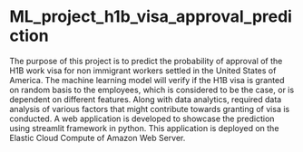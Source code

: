 # ML_project_h1b_visa_approval_prediction

The purpose of this project is to predict the probability of approval of the H1B work visa for non immigrant workers settled in the United States of America. The machine learning model will verify if the H1B visa is granted on random basis to the employees, which is considered to be the case, or is dependent on different features. Along with data analytics, required data analysis of various factors that might contribute towards granting of visa is conducted. A web application is developed to showcase the prediction using streamlit framework in python. This application is deployed on the Elastic Cloud Compute of Amazon Web Server.
